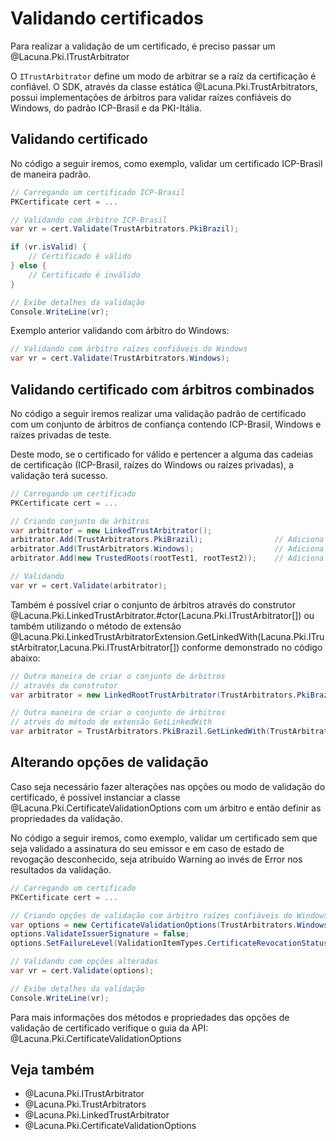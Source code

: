 ﻿# Validando certificados

Para realizar a validação de um certificado, é preciso passar um @Lacuna.Pki.ITrustArbitrator

O `ITrustArbitrator` define um modo de arbitrar se a raíz da certificação é confiável. O SDK, através da classe estática
@Lacuna.Pki.TrustArbitrators, possui implementações de árbitros para validar raízes confiáveis do Windows, do padrão
ICP-Brasil e da PKI-Itália.

## Validando certificado

No código a seguir iremos, como exemplo, validar um certificado ICP-Brasil de maneira padrão.

```cs
// Carregando um certificado ICP-Brasil
PKCertificate cert = ...

// Validando com árbitro ICP-Brasil
var vr = cert.Validate(TrustArbitrators.PkiBrazil);

if (vr.isValid) {
    // Certificado é válido
} else {
    // Certificado é inválido
}

// Exibe detalhes da validação
Console.WriteLine(vr);
```

Exemplo anterior validando com árbitro do Windows:

```cs
// Validando com árbitro raízes confiáveis do Windows
var vr = cert.Validate(TrustArbitrators.Windows);
```

## Validando certificado com árbitros combinados

No código a seguir iremos realizar uma validação padrão de certificado com um conjunto de árbitros de confiança
contendo ICP-Brasil, Windows e raízes privadas de teste.

Deste modo, se o certificado for válido e pertencer a alguma das cadeias de certificação (ICP-Brasil, raízes do
Windows ou raízes privadas), a validação terá sucesso.

```cs
// Carregando um certificado
PKCertificate cert = ...

// Criando conjunto de árbitros
var arbitrator = new LinkedTrustArbitrator();
arbitrator.Add(TrustArbitrators.PkiBrazil);                // Adiciona árbitro ICP-Brasil     
arbitrator.Add(TrustArbitrators.Windows);                  // Adiciona árbitro Windows
arbitrator.Add(new TrustedRoots(rootTest1, rootTest2));    // Adiciona árbitro com raízes privadas de teste

// Validando
var vr = cert.Validate(arbitrator);
```

Também é possível criar o conjunto de árbitros através do construtor
@Lacuna.Pki.LinkedTrustArbitrator.#ctor(Lacuna.Pki.ITrustArbitrator[]) ou também utilizando o método de extensão
@Lacuna.Pki.LinkedTrustArbitratorExtension.GetLinkedWith(Lacuna.Pki.ITrustArbitrator,Lacuna.Pki.ITrustArbitrator[])
conforme demonstrado no código abaixo:

```cs
// Outra maneira de criar o conjunto de árbitros
// através do construtor
var arbitrator = new LinkedRootTrustArbitrator(TrustArbitrators.PkiBrazil, TrustArbitrators.Windows, new TrustedRoots(rootTest1, rootTest2));

// Outra maneira de criar o conjunto de árbitros
// atrvés do método de extensão GetLinkedWith
var arbitrator = TrustArbitrators.PkiBrazil.GetLinkedWith(TrustArbitrators.Windows, new TrustedRoots(rootTest1, rootTest2));
```

## Alterando opções de validação

Caso seja necessário fazer alterações nas opções ou modo de validação do certificado, é possível instanciar a classe
@Lacuna.Pki.CertificateValidationOptions com um árbitro e então definir as propriedades da validação.

No código a seguir iremos, como exemplo, validar um certificado sem que seja validado a assinatura do seu emissor e em
caso de estado de revogação desconhecido, seja atribuído Warning ao invés de Error nos resultados da validação.

```cs
// Carregando um certificado
PKCertificate cert = ...

// Criando opções de validação com árbitro raízes confiáveis do Windows
var options = new CertificateValidationOptions(TrustArbitrators.Windows);
options.ValidateIssuerSignature = false;
options.SetFailureLevel(ValidationItemTypes.CertificateRevocationStatusUnknown, ValidationFailureLevels.Warning);

// Validando com opções alteradas
var vr = cert.Validate(options);

// Exibe detalhes da validação
Console.WriteLine(vr);
```

Para mais informações dos métodos e propriedades das opções de validação de certificado verifique o guia da API:
@Lacuna.Pki.CertificateValidationOptions

## Veja também

* @Lacuna.Pki.ITrustArbitrator
* @Lacuna.Pki.TrustArbitrators
* @Lacuna.Pki.LinkedTrustArbitrator
* @Lacuna.Pki.CertificateValidationOptions
